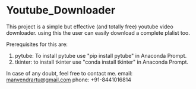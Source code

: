 # Youtube_Downloader
 This project is a simple but effective (and totally free) youtube video downloader. using this the user can easily download a complete plalist too.


 Prerequisites for this are:
 1. pytube: To install pytube use "pip install pytube" in Anaconda Prompt.
 2. tkinter: to install tkinter use "conda install tkinter" in Anaconda Prompt.


In case of any doubt, feel free to contact me. 
email: manvendrartu@gmail.com
phone: +91-8441016814